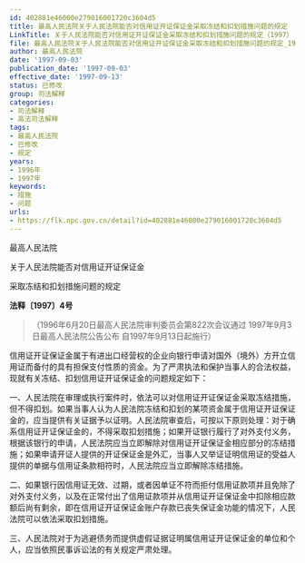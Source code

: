 ```yaml
---
id: 402881e46000e279016001720c3604d5
title: 最高人民法院关于人民法院能否对信用证开证保证金采取冻结和扣划措施问题的规定
LinkTitle: 关于人民法院能否对信用证开证保证金采取冻结和扣划措施问题的规定（1997）
file: 最高人民法院关于人民法院能否对信用证开证保证金采取冻结和扣划措施问题的规定_19970903_402881e46000e279016001720c3604d5.docx
author: 最高人民法院
date: '1997-09-03'
publication_date: '1997-09-03'
effective_date: '1997-09-13'
status: 已修改
group: 司法解释
categories:
- 司法解释
- 高法司法解释
tags:
- 最高人民法院
- 已修改
- 规定
years:
- 1996年
- 1997年
keywords:
- 措施
- 问题
urls:
- https://flk.npc.gov.cn/detail?id=402881e46000e279016001720c3604d5
---
```


最高人民法院

关于人民法院能否对信用证开证保证金

采取冻结和扣划措施问题的规定

**法释〔1997〕4号**

> （1996年6月20日最高人民法院审判委员会第822次会议通过 1997年9月3日最高人民法院公告公布 自1997年9月13日起施行）

信用证开证保证金属于有进出口经营权的企业向银行申请对国外（境外）方开立信用证而备付的具有担保支付性质的资金。为了严肃执法和保护当事人的合法权益，现就有关冻结、扣划信用证开证保证金的问题规定如下：

一、人民法院在审理或执行案件时，依法可以对信用证开证保证金采取冻结措施，但不得扣划。如果当事人认为人民法院冻结和扣划的某项资金属于信用证开证保证金的，应当提供有关证据予以证明。人民法院审查后，可按以下原则处理：对于确系信用证开证保证金的，不得采取扣划措施；如果开证银行履行了对外支付义务，根据该银行的申请，人民法院应当立即解除对信用证开证保证金相应部分的冻结措施；如果申请开证人提供的开证保证金是外汇，当事人又举证证明信用证的受益人提供的单据与信用证条款相符时，人民法院应当立即解除冻结措施。

二、如果银行因信用证无效、过期，或者因单证不符而拒付信用证款项并且免除了对外支付义务，以及在正常付出了信用证款项并从信用证开证保证金中扣除相应款额后尚有剩余，即在信用证开证保证金账户存款已丧失保证金功能的情况下，人民法院可以依法采取扣划措施。

三、人民法院对于为逃避债务而提供虚假证据证明属信用证开证保证金的单位和个人，应当依照民事诉讼法的有关规定严肃处理。
